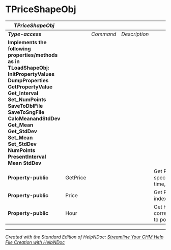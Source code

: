 # TPriceShapeObj

| ***TPriceShapeObj*** |  |  |  |  |
| --- | --- | --- | --- | --- |
| ***Type-access*** |  | *Command* | *Description* |  |
| **Implements the following properties/methods as in TLoadShapeObj:** **InitPropertyValues**&nbsp; **DumpProperties** **GetPropertyValue** **Get\_Interval** **Set\_NumPoints** **SaveToDblFile** **SaveToSngFile** **CalcMeanandStdDev** **Get\_Mean** **Get\_StdDev** **Set\_Mean** **Set\_StdDev** **NumPoints** **PresentInterval** **Mean** **StdDev** |  |  |  |  |
| **Property-public** | GetPrice |  |  | Get Prices at specified time, hr. |
| **Property-public** | Price |  |  | Get Prices by index. |
| **Property-public** | Hour |  |  | Get hour corresponding to point index. |



***
_Created with the Standard Edition of HelpNDoc: [Streamline Your CHM Help File Creation with HelpNDoc](<https://www.helpndoc.com/feature-tour/create-chm-help-files/>)_

